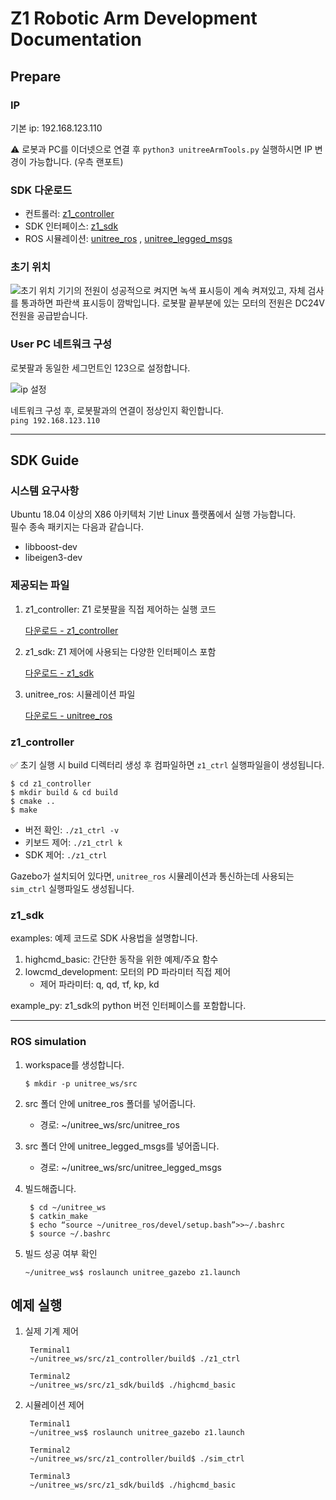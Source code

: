 # Z1 Robotic Arm Development Documentation

## Prepare
### IP
기본 ip: 192.168.123.110  

⚠️ 로봇과 PC를 이더넷으로 연결 후 ```python3 unitreeArmTools.py``` 실행하시면 IP 변경이 가능합니다. (우측 랜포트)

### SDK 다운로드
- 컨트롤러: [z1_controller](https://github.com/unitreerobotics/z1_controller)
- SDK 인터페이스: [z1_sdk](https://github.com/unitreerobotics/z1_sdk)
- ROS 시뮬레이션: [unitree_ros](https://github.com/unitreerobotics/unitree_ros) , [unitree_legged_msgs](https://github.com/unitreerobotics/unitree_ros_to_real)

### 초기 위치
![초기 위치](https://oss-global-cdn.unitree.com/static/00cf031d4e43437f86ff8e6bb9cc120a.JPG)
기기의 전원이 성공적으로 켜지면 녹색 표시등이 계속 켜져있고, 자체 검사를 통과하면 파란색 표시등이 깜박입니다. 로봇팔 끝부분에 있는 모터의 전원은 DC24V 전원을 공급받습니다. 


### User PC 네트워크 구성
로봇팔과 동일한 세그먼트인 123으로 설정합니다. 

![ip 설정](https://oss-global-cdn.unitree.com/static/ff90067601bd4608b32db4478481379b_731x450.jpg)

네트워크 구성 후, 로봇팔과의 연결이 정상인지 확인합니다.   
```ping 192.168.123.110```

---

## SDK Guide
### 시스템 요구사항
Ubuntu 18.04 이상의 X86 아키텍처 기반 Linux 플랫폼에서 실행 가능합니다.  
필수 종속 패키지는 다음과 같습니다.  

- libboost-dev  
- libeigen3-dev 

### 제공되는 파일
1. z1_controller: Z1 로봇팔을 직접 제어하는 실행 코드

    [다운로드 - z1_controller](https://github.com/unitreerobotics/z1_controller)

2. z1_sdk: Z1 제어에 사용되는 다양한 인터페이스 포함  
    
    [다운로드 - z1_sdk](https://github.com/unitreerobotics/z1_sdk)

3. unitree_ros: 시뮬레이션 파일

    [다운로드 - unitree_ros](https://github.com/unitreerobotics/unitree_ros)

### z1_controller
✅ 초기 실행 시 build 디렉터리 생성 후 컴파일하면 ```z1_ctrl``` 실행파일을이 생성됩니다.  

    $ cd z1_controller    
    $ mkdir build & cd build
    $ cmake ..
    $ make

- 버전 확인: ```./z1_ctrl -v```
- 키보드 제어: ```./z1_ctrl k```
- SDK 제어: ```./z1_ctrl```

Gazebo가 설치되어 있다면, ```unitree_ros``` 시뮬레이션과 통신하는데 사용되는 ```sim_ctrl``` 실행파일도 생성됩니다.   

### z1_sdk
examples: 예제 코드로 SDK 사용법을 설명합니다.  

1. highcmd_basic: 간단한 동작을 위한 예제/주요 함수  
2. lowcmd_development: 모터의 PD 파라미터 직접 제어  
    - 제어 파라미터: q, qd, τf, kp, kd  

example_py: z1_sdk의 python 버전 인터페이스를 포함합니다. 

---

### ROS simulation
1. workspace를 생성합니다.  

    ```$ mkdir -p unitree_ws/src```

2. src 폴더 안에 unitree_ros 폴더를 넣어줍니다.  
    - 경로: ~/unitree_ws/src/unitree_ros  
3. src 폴더 안에 unitree_legged_msgs를 넣어줍니다.  
    - 경로: ~/unitree_ws/src/unitree_legged_msgs  
4. 빌드해줍니다.  

        $ cd ~/unitree_ws
        $ catkin_make
        $ echo “source ~/unitree_ros/devel/setup.bash”>>~/.bashrc
        $ source ~/.bashrc

5. 빌드 성공 여부 확인  

    ```~/unitree_ws$ roslaunch unitree_gazebo z1.launch```

## 예제 실행
1. 실제 기계 제어

        Terminal1
        ~/unitree_ws/src/z1_controller/build$ ./z1_ctrl

        Terminal2
        ~/unitree_ws/src/z1_sdk/build$ ./highcmd_basic

2. 시뮬레이션 제어

        Terminal1
        ~/unitree_ws$ roslaunch unitree_gazebo z1.launch
        
        Terminal2
        ~/unitree_ws/src/z1_controller/build$ ./sim_ctrl
        
        Terminal3
        ~/unitree_ws/src/z1_sdk/build$ ./highcmd_basic
